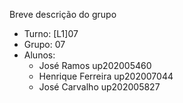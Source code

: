 Breve descrição do grupo

* Turno: [L1]07
* Grupo: 07
* Alunos:
    - José Ramos up202005460
    - Henrique Ferreira up202007044
    - José Carvalho up202005827
